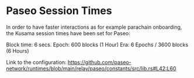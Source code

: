 # Paseo Session Times

In order to have faster interactions as for example parachain onboarding, the Kusama session times have been set for Paseo:

Block time: 6 secs.
Epoch: 600 blocks (1 Hour)
Era: 6 Epochs / 3600 blocks (6 Hours)

Link to the configuration: https://github.com/paseo-network/runtimes/blob/main/relay/paseo/constants/src/lib.rs#L42:L60

